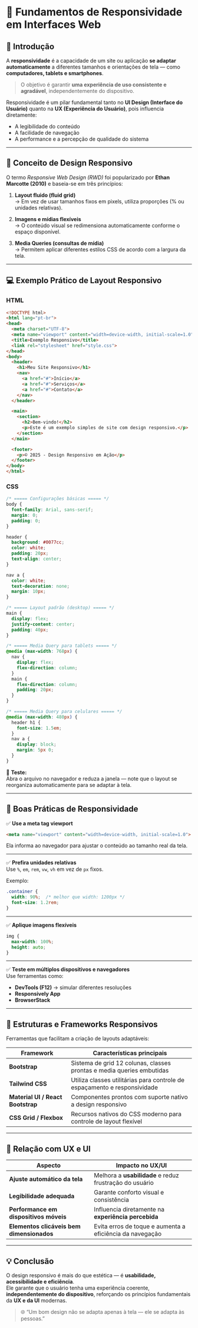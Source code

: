 # 📱 Fundamentos de Responsividade em Interfaces Web

## 🎯 Introdução

A **responsividade** é a capacidade de um site ou aplicação **se adaptar automaticamente** a diferentes tamanhos e orientações de tela — como **computadores, tablets e smartphones**.

> O objetivo é garantir **uma experiência de uso consistente e agradável**, independentemente do dispositivo.

Responsividade é um pilar fundamental tanto no **UI Design (Interface do Usuário)** quanto na **UX (Experiência do Usuário)**, pois influencia diretamente:
- A legibilidade do conteúdo  
- A facilidade de navegação  
- A performance e a percepção de qualidade do sistema

---

## 🧩 Conceito de Design Responsivo

O termo *Responsive Web Design (RWD)* foi popularizado por **Ethan Marcotte (2010)** e baseia-se em três princípios:

1. **Layout fluido (fluid grid)**  
   → Em vez de usar tamanhos fixos em pixels, utiliza proporções (% ou unidades relativas).

2. **Imagens e mídias flexíveis**  
   → O conteúdo visual se redimensiona automaticamente conforme o espaço disponível.

3. **Media Queries (consultas de mídia)**  
   → Permitem aplicar diferentes estilos CSS de acordo com a largura da tela.

---

## 💻 Exemplo Prático de Layout Responsivo

### HTML
```html
<!DOCTYPE html>
<html lang="pt-br">
<head>
  <meta charset="UTF-8">
  <meta name="viewport" content="width=device-width, initial-scale=1.0">
  <title>Exemplo Responsivo</title>
  <link rel="stylesheet" href="style.css">
</head>
<body>
  <header>
    <h1>Meu Site Responsivo</h1>
    <nav>
      <a href="#">Início</a>
      <a href="#">Serviços</a>
      <a href="#">Contato</a>
    </nav>
  </header>

  <main>
    <section>
      <h2>Bem-vindo!</h2>
      <p>Este é um exemplo simples de site com design responsivo.</p>
    </section>
  </main>

  <footer>
    <p>© 2025 - Design Responsivo em Ação</p>
  </footer>
</body>
</html>
```

### CSS
```css
/* ===== Configurações básicas ===== */
body {
  font-family: Arial, sans-serif;
  margin: 0;
  padding: 0;
}

header {
  background: #0077cc;
  color: white;
  padding: 20px;
  text-align: center;
}

nav a {
  color: white;
  text-decoration: none;
  margin: 10px;
}

/* ===== Layout padrão (desktop) ===== */
main {
  display: flex;
  justify-content: center;
  padding: 40px;
}

/* ===== Media Query para tablets ===== */
@media (max-width: 768px) {
  nav {
    display: flex;
    flex-direction: column;
  }
  main {
    flex-direction: column;
    padding: 20px;
  }
}

/* ===== Media Query para celulares ===== */
@media (max-width: 480px) {
  header h1 {
    font-size: 1.5em;
  }
  nav a {
    display: block;
    margin: 5px 0;
  }
}
```

📱 **Teste:**  
Abra o arquivo no navegador e reduza a janela — note que o layout se reorganiza automaticamente para se adaptar à tela.

---

## 🧠 Boas Práticas de Responsividade

✅ **Use a meta tag viewport**
```html
<meta name="viewport" content="width=device-width, initial-scale=1.0">
```
Ela informa ao navegador para ajustar o conteúdo ao tamanho real da tela.

---

✅ **Prefira unidades relativas**  
Use `%`, `em`, `rem`, `vw`, `vh` em vez de `px` fixos.

Exemplo:
```css
.container {
  width: 90%;  /* melhor que width: 1200px */
  font-size: 1.2rem;
}
```

---

✅ **Aplique imagens flexíveis**
```css
img {
  max-width: 100%;
  height: auto;
}
```

---

✅ **Teste em múltiplos dispositivos e navegadores**  
Use ferramentas como:
- **DevTools (F12)** → simular diferentes resoluções  
- **Responsively App**  
- **BrowserStack**  

---

## 🧱 Estruturas e Frameworks Responsivos

Ferramentas que facilitam a criação de layouts adaptáveis:

| Framework | Características principais |
|------------|-----------------------------|
| **Bootstrap** | Sistema de grid 12 colunas, classes prontas e media queries embutidas |
| **Tailwind CSS** | Utiliza classes utilitárias para controle de espaçamento e responsividade |
| **Material UI / React Bootstrap** | Componentes prontos com suporte nativo a design responsivo |
| **CSS Grid / Flexbox** | Recursos nativos do CSS moderno para controle de layout flexível |

---

## 🔄 Relação com UX e UI

| Aspecto | Impacto no UX/UI |
|----------|------------------|
| **Ajuste automático da tela** | Melhora a **usabilidade** e reduz frustração do usuário |
| **Legibilidade adequada** | Garante conforto visual e consistência |
| **Performance em dispositivos móveis** | Influencia diretamente na **experiência percebida** |
| **Elementos clicáveis bem dimensionados** | Evita erros de toque e aumenta a eficiência da navegação |

---

## 💡 Conclusão

O design responsivo é mais do que estética — é **usabilidade, acessibilidade e eficiência**.  
Ele garante que o usuário tenha uma experiência coerente, **independentemente do dispositivo**, reforçando os princípios fundamentais da **UX e da UI** modernas.

> 🌐 “Um bom design não se adapta apenas à tela — ele se adapta às pessoas.”
